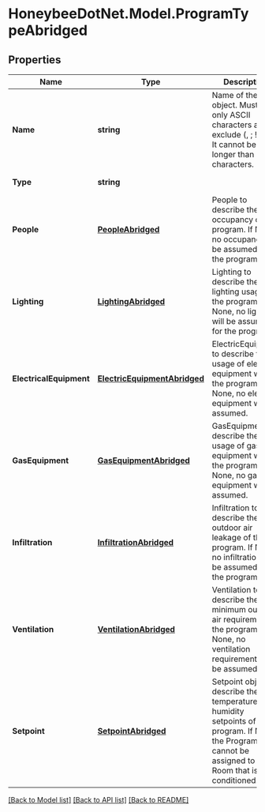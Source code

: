 
# HoneybeeDotNet.Model.ProgramTypeAbridged

## Properties

Name | Type | Description | Notes
------------ | ------------- | ------------- | -------------
**Name** | **string** | Name of the object. Must use only ASCII characters and exclude (, ; ! \\n \\t). It cannot be longer than 100 characters. | 
**Type** | **string** |  | [optional] [default to "ProgramTypeAbridged"]
**People** | [**PeopleAbridged**](PeopleAbridged.md) | People to describe the occupancy of the program. If None, no occupancy will be assumed for the program. | [optional] 
**Lighting** | [**LightingAbridged**](LightingAbridged.md) | Lighting to describe the lighting usage of the program. If None, no lighting will be assumed for the program. | [optional] 
**ElectricalEquipment** | [**ElectricEquipmentAbridged**](ElectricEquipmentAbridged.md) | ElectricEquipment to describe the usage of electric equipment within the program. If None, no electric equipment will be assumed. | [optional] 
**GasEquipment** | [**GasEquipmentAbridged**](GasEquipmentAbridged.md) | GasEquipment to describe the usage of gas equipment within the program. If None, no gas equipment will be assumed. | [optional] 
**Infiltration** | [**InfiltrationAbridged**](InfiltrationAbridged.md) | Infiltration to describe the outdoor air leakage of the program. If None, no infiltration will be assumed for the program. | [optional] 
**Ventilation** | [**VentilationAbridged**](VentilationAbridged.md) | Ventilation to describe the minimum outdoor air requirement of the program. If None, no ventilation requirement will be assumed. | [optional] 
**Setpoint** | [**SetpointAbridged**](SetpointAbridged.md) | Setpoint object to describe the temperature and humidity setpoints of the program.  If None, the ProgramType cannot be assigned to a Room that is conditioned. | [optional] 

[[Back to Model list]](../README.md#documentation-for-models)
[[Back to API list]](../README.md#documentation-for-api-endpoints)
[[Back to README]](../README.md)

